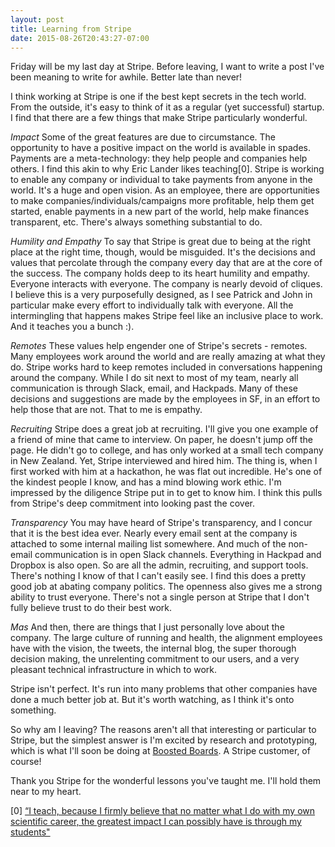 ```yaml
---
layout: post
title: Learning from Stripe
date: 2015-08-26T20:43:27-07:00
---
```


Friday will be my last day at Stripe. Before leaving, I want to write a post I've been meaning to write for awhile. Better late than never!

I think working at Stripe is one if the best kept secrets in the tech world.  From the outside, it's easy to think of it as a regular (yet successful) startup. I find that there are a few things that make Stripe particularly wonderful.

*Impact*
Some of the great features are due to circumstance. The opportunity to have a positive impact on the world is available in spades. Payments are a meta-technology: they help people and companies help others. I find this akin to why Eric Lander likes teaching[0]. Stripe is working to enable any company or individual to take payments from anyone in the world. It's a huge and open vision. As an employee, there are opportunities to make companies/individuals/campaigns more profitable, help them get
started, enable payments in a new part of the world, help make finances transparent, etc.  There's always something substantial to do.

*Humility and Empathy*
To say that Stripe is great due to being at the right place at the right time, though, would be misguided.  It's the decisions and values that percolate through the company every day that are at the core of the success. The company holds deep to its heart humility and empathy. Everyone interacts with everyone.  The company is nearly devoid of cliques. I believe this is a very purposefully designed, as I see Patrick and John in particular make every effort to individually talk with everyone. All
the intermingling that happens makes Stripe feel like an inclusive place to work. And it teaches you a bunch :).

*Remotes*
These values help engender one of Stripe's secrets - remotes. Many employees work around the world and are really amazing at what they do. Stripe works hard to keep remotes included in conversations happening around the company. While I do sit next to most of my team, nearly all communication is through Slack, email, and Hackpads. Many of these decisions and suggestions are made by the employees in SF, in an effort to help those that are not. That to me is empathy.

*Recruiting*
Stripe does a great job at recruiting. I'll give you one example of a friend of mine that came to interview. On paper, he doesn't jump off the page. He didn't go to college, and has only worked at a small tech company in New Zealand. Yet, Stripe interviewed and hired him. The thing is, when I first worked with him at a hackathon, he was flat out incredible. He's one of the kindest people I know, and has a mind blowing work ethic. I'm impressed by the diligence Stripe put in to get to know him. I
think this pulls from Stripe's deep commitment into looking past the cover.

*Transparency*
You may have heard of Stripe's transparency, and I concur that it is the best idea ever. Nearly every email sent at the company is attached to some internal mailing list somewhere. And much of the non-email communication is in open Slack channels. Everything in Hackpad and Dropbox is also open. So are all the admin, recruiting, and support tools. There's nothing I know of that I can't easily see. I find this does a pretty good job at abating company politics. The openness also gives me a strong
ability to trust everyone. There's not a single person at Stripe that I don't fully believe trust to do their best work.

*Mas*
And then, there are things that I just personally love about the company. The large culture of running and health, the alignment employees have with the vision, the tweets, the internal blog, the super thorough decision making, the unrelenting commitment to our users, and a very pleasant technical infrastructure in which to work.

Stripe isn't perfect. It's run into many problems that other companies have done a much better job at. But it's worth watching, as I think it's onto something.

So why am I leaving? The reasons aren't all that interesting or particular to Stripe, but the simplest answer is I'm excited by research and prototyping, which is what I'll soon be doing at [Boosted Boards](http://boostedboards.com/). A Stripe customer, of course!

Thank you Stripe for the wonderful lessons you've taught me. I'll hold them near to my heart.

[0] [“I teach, because I firmly believe that no matter what I do with my own scientific career, the greatest impact I can possibly have is through my students"](https://www.youtube.com/watch?v=QyyHF9ahQP0)
